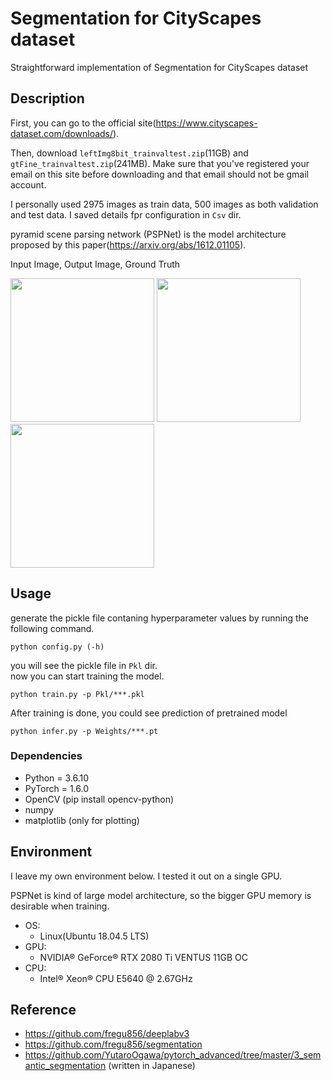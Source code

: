 # Segmentation for CityScapes dataset

Straightforward implementation of Segmentation for CityScapes dataset

## Description
  
First, you can go to the official site(https://www.cityscapes-dataset.com/downloads/).
  
Then, download `leftImg8bit_trainvaltest.zip`(11GB) and `gtFine_trainvaltest.zip`(241MB). Make sure that you've registered your email on this site before downloading and that email should not be gmail account. 

I personally used 2975 images as train data, 500 images as both validation and test data. I saved details fpr configuration in `Csv` dir. 

pyramid scene parsing network (PSPNet) is the model architecture proposed by this paper(https://arxiv.org/abs/1612.01105).

Input Image, Output Image, Ground Truth

  
<img src="https://user-images.githubusercontent.com/51239551/98388785-8ac0b380-2096-11eb-8a61-44401b1ec8b6.png" width="230"/> <img src="https://user-images.githubusercontent.com/51239551/98388903-af1c9000-2096-11eb-88bf-fd5ce39b1d2c.png" width="230"/> <img src="https://user-images.githubusercontent.com/51239551/98388922-b5ab0780-2096-11eb-920b-f768001eb05e.png" width="230"/>

## Usage
  
generate the pickle file contaning hyperparameter values by running the following command.

```
python config.py (-h)
```

you will see the pickle file in `Pkl` dir.  
now you can start training the model.

```
python train.py -p Pkl/***.pkl
```

After training is done, you could see prediction of pretrained model

```
python infer.py -p Weights/***.pt
```

### Dependencies
* Python = 3.6.10
* PyTorch = 1.6.0
* OpenCV (pip install opencv-python)
* numpy
* matplotlib (only for plotting)

## Environment
I leave my own environment below. I tested it out on a single GPU.

 PSPNet is kind of large model architecture, so the bigger GPU memory is desirable when training.  
  

* OS:
	* Linux(Ubuntu 18.04.5 LTS) 
* GPU:
	* NVIDIA® GeForce® RTX 2080 Ti VENTUS 11GB OC
* CPU:
	* Intel® Xeon® CPU E5640 @ 2.67GHz

## Reference
* https://github.com/fregu856/deeplabv3
* https://github.com/fregu856/segmentation
* https://github.com/YutaroOgawa/pytorch_advanced/tree/master/3_semantic_segmentation (written in Japanese)
